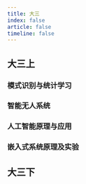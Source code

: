 ```yaml
---
title: 大三
index: false
article: false
timeline: false
---
```


## 大三上

### 模式识别与统计学习

### 智能无人系统

### 人工智能原理与应用

### 嵌入式系统原理及实验

## 大三下
